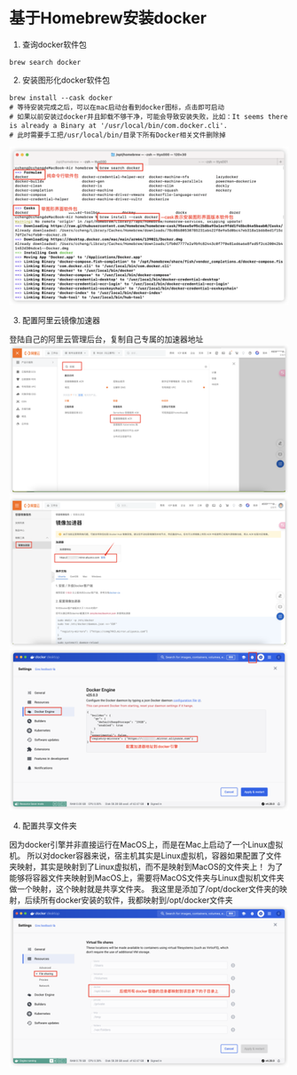 # 基于Homebrew安装docker
1. 查询docker软件包
```shell
brew search docker
```

2. 安装图形化docker软件包
```shell
brew install --cask docker
# 等待安装完成之后，可以在mac启动台看到docker图标，点击即可启动
# 如果以前安装过docker并且卸载不够干净，可能会导致安装失败，比如：It seems there is already a Binary at '/usr/local/bin/com.docker.cli'.
# 此时需要手工把/usr/local/bin/目录下所有Docker相关文件删除掉
```
![](./docker-001.png)

3. 配置阿里云镜像加速器

登陆自己的阿里云管理后台，复制自己专属的加速器地址
![](./docker-002.png)
![](./docker-003.png)
![](./docker-004.png)

4. 配置共享文件夹

因为docker引擎并非直接运行在MacOS上，而是在Mac上启动了一个Linux虚拟机。
所以对docker容器来说，宿主机其实是Linux虚拟机，容器如果配置了文件夹映射，其实是映射到了Linux虚拟机，而不是映射到MacOS的文件夹上！
为了能够将容器文件夹映射到MacOS上，需要将MacOS文件夹与Linux虚拟机文件夹做一个映射，这个映射就是共享文件夹。
我这里是添加了/opt/docker文件夹的映射，后续所有docker安装的软件，我都映射到/opt/docker文件夹
![](./docker-005.png)